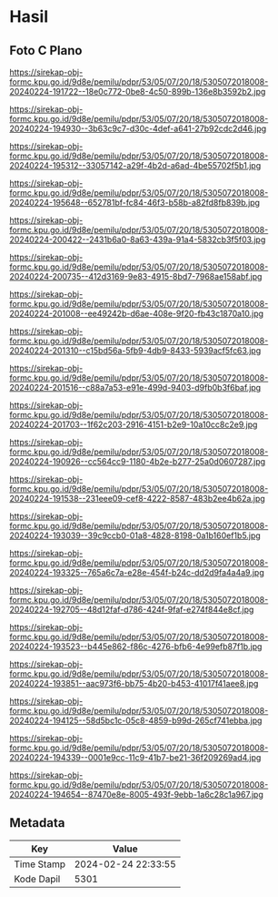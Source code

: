 # Hasil

## Foto C Plano

https://sirekap-obj-formc.kpu.go.id/9d8e/pemilu/pdpr/53/05/07/20/18/5305072018008-20240224-191722--18e0c772-0be8-4c50-899b-136e8b3592b2.jpg

https://sirekap-obj-formc.kpu.go.id/9d8e/pemilu/pdpr/53/05/07/20/18/5305072018008-20240224-194930--3b63c9c7-d30c-4def-a641-27b92cdc2d46.jpg

https://sirekap-obj-formc.kpu.go.id/9d8e/pemilu/pdpr/53/05/07/20/18/5305072018008-20240224-195312--33057142-a29f-4b2d-a6ad-4be55702f5b1.jpg

https://sirekap-obj-formc.kpu.go.id/9d8e/pemilu/pdpr/53/05/07/20/18/5305072018008-20240224-195648--652781bf-fc84-46f3-b58b-a82fd8fb839b.jpg

https://sirekap-obj-formc.kpu.go.id/9d8e/pemilu/pdpr/53/05/07/20/18/5305072018008-20240224-200422--2431b6a0-8a63-439a-91a4-5832cb3f5f03.jpg

https://sirekap-obj-formc.kpu.go.id/9d8e/pemilu/pdpr/53/05/07/20/18/5305072018008-20240224-200735--412d3169-9e83-4915-8bd7-7968ae158abf.jpg

https://sirekap-obj-formc.kpu.go.id/9d8e/pemilu/pdpr/53/05/07/20/18/5305072018008-20240224-201008--ee49242b-d6ae-408e-9f20-fb43c1870a10.jpg

https://sirekap-obj-formc.kpu.go.id/9d8e/pemilu/pdpr/53/05/07/20/18/5305072018008-20240224-201310--c15bd56a-5fb9-4db9-8433-5939acf5fc63.jpg

https://sirekap-obj-formc.kpu.go.id/9d8e/pemilu/pdpr/53/05/07/20/18/5305072018008-20240224-201516--c88a7a53-e91e-499d-9403-d9fb0b3f6baf.jpg

https://sirekap-obj-formc.kpu.go.id/9d8e/pemilu/pdpr/53/05/07/20/18/5305072018008-20240224-201703--1f62c203-2916-4151-b2e9-10a10cc8c2e9.jpg

https://sirekap-obj-formc.kpu.go.id/9d8e/pemilu/pdpr/53/05/07/20/18/5305072018008-20240224-190926--cc564cc9-1180-4b2e-b277-25a0d0607287.jpg

https://sirekap-obj-formc.kpu.go.id/9d8e/pemilu/pdpr/53/05/07/20/18/5305072018008-20240224-191538--231eee09-cef8-4222-8587-483b2ee4b62a.jpg

https://sirekap-obj-formc.kpu.go.id/9d8e/pemilu/pdpr/53/05/07/20/18/5305072018008-20240224-193039--39c9ccb0-01a8-4828-8198-0a1b160ef1b5.jpg

https://sirekap-obj-formc.kpu.go.id/9d8e/pemilu/pdpr/53/05/07/20/18/5305072018008-20240224-193325--765a6c7a-e28e-454f-b24c-dd2d9fa4a4a9.jpg

https://sirekap-obj-formc.kpu.go.id/9d8e/pemilu/pdpr/53/05/07/20/18/5305072018008-20240224-192705--48d12faf-d786-424f-9faf-e274f844e8cf.jpg

https://sirekap-obj-formc.kpu.go.id/9d8e/pemilu/pdpr/53/05/07/20/18/5305072018008-20240224-193523--b445e862-f86c-4276-bfb6-4e99efb87f1b.jpg

https://sirekap-obj-formc.kpu.go.id/9d8e/pemilu/pdpr/53/05/07/20/18/5305072018008-20240224-193851--aac973f6-bb75-4b20-b453-41017f41aee8.jpg

https://sirekap-obj-formc.kpu.go.id/9d8e/pemilu/pdpr/53/05/07/20/18/5305072018008-20240224-194125--58d5bc1c-05c8-4859-b99d-265cf741ebba.jpg

https://sirekap-obj-formc.kpu.go.id/9d8e/pemilu/pdpr/53/05/07/20/18/5305072018008-20240224-194339--0001e9cc-11c9-41b7-be21-36f209269ad4.jpg

https://sirekap-obj-formc.kpu.go.id/9d8e/pemilu/pdpr/53/05/07/20/18/5305072018008-20240224-194654--87470e8e-8005-493f-9ebb-1a6c28c1a967.jpg


## Metadata

| Key        | Value               |
| ---------- | ------------------- |
| Time Stamp | 2024-02-24 22:33:55 |
| Kode Dapil | 5301                |



